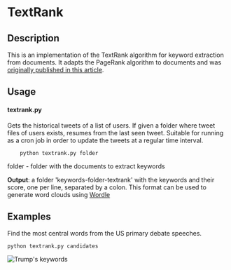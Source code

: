 # TextRank

## Description
   
This is an implementation of the TextRank algorithm for keyword extraction from documents. It adapts the PageRank algorithm to documents and was [originally published in this article](https://web.eecs.umich.edu/~mihalcea/papers/mihalcea.emnlp04.pdf).

## Usage

#### textrank.py

Gets the historical tweets of a list of users. If given a folder where tweet files of users exists, resumes from the last seen tweet. Suitable for running as a cron job in order to update the tweets at a regular time interval.

        python textrank.py folder

folder - folder with the documents to extract keywords

**Output**: a folder 'keywords-folder-textrank' with the keywords and their score, one per line, separated by a colon. This format can be used to generate word clouds using [Wordle](http://wordle.net/advanced)

## Examples

Find the most central words from the US primary debate speeches.
	
	python textrank.py candidates


![Trump's keywords](http://www.sas.upenn.edu/~danielpr/trump-trsentw.png)
